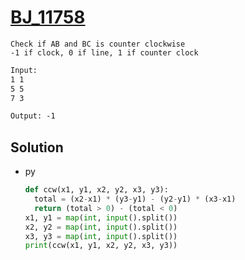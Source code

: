 # [BJ_11758](https://acmicpc.net/problem/11758)

```en
Check if AB and BC is counter clockwise
-1 if clock, 0 if line, 1 if counter clock
```

```txt
Input:
1 1
5 5
7 3

Output: -1
```

## Solution

* py

  ```py
  def ccw(x1, y1, x2, y2, x3, y3):
    total = (x2-x1) * (y3-y1) - (y2-y1) * (x3-x1)
    return (total > 0) - (total < 0)
  x1, y1 = map(int, input().split())
  x2, y2 = map(int, input().split())
  x3, y3 = map(int, input().split())
  print(ccw(x1, y1, x2, y2, x3, y3))
  ```
